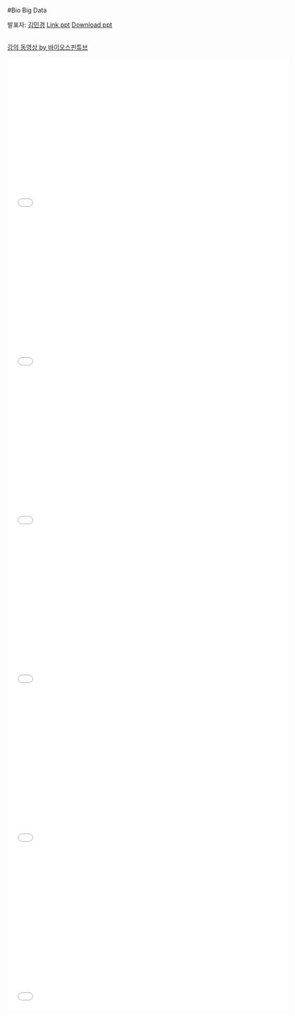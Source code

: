 #Bio Big Data


발표자: [김민경](https://www.facebook.com/mk.kim.904)
[Link ppt](https://docs.google.com/file/d/0B9e89I-4MR7jZUxFUTFHQi1tV3c)
[Download ppt](http://biopy.github.io/doc/part2/BioBigdata-1.0.pdf)
<br> <br>

[강의 동영상 by 바이오스핀튜브](http://www.youtube.com/channel/UClCglW1qWWYSaV7ESozld1w)

<iframe width="640" height="360" src="//www.youtube.com/embed/XOxVLAbgPMA" frameborder="0" allowfullscreen></iframe>

<iframe width="640" height="360" src="//www.youtube.com/embed/LdpI5d1hiuU" frameborder="0" allowfullscreen></iframe>

<iframe width="640" height="360" src="//www.youtube.com/embed/Sbu7ACS5nTs" frameborder="0" allowfullscreen></iframe>

<iframe width="640" height="360" src="//www.youtube.com/embed/MHbEgWqVo8s" frameborder="0" allowfullscreen></iframe>

<iframe width="640" height="360" src="//www.youtube.com/embed/Oo9YZ9iyIVE" frameborder="0" allowfullscreen></iframe>

<iframe width="640" height="360" src="//www.youtube.com/embed/iffFB99xxnM" frameborder="0" allowfullscreen></iframe>






